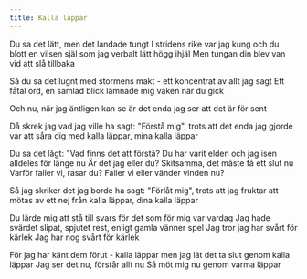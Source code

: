 ```yaml
---
title: Kalla läppar
---
```


Du sa det lätt, men det landade tungt
I stridens rike var jag kung
och du blott en vilsen själ
som jag verbalt lätt högg ihjäl
Men tungan din blev van
vid att slå tillbaka

Så du sa det lugnt med stormens makt -
ett koncentrat av allt jag sagt
Ett fåtal ord, en samlad blick
lämnade mig vaken när du gick

Och nu, när jag äntligen kan se
är det enda jag ser
att det är för sent

Då skrek jag vad jag ville ha sagt:
"Förstå mig",
trots att det enda jag gjorde
var att såra dig
med kalla läppar,
mina kalla läppar

Du sa det lågt:
"Vad finns det att förstå?
Du har varit elden och jag isen
alldeles för länge nu
Är det jag eller du?
Skitsamma, det måste få ett slut nu
Varför faller vi, rasar du?
Faller vi eller vänder vinden nu?

Så jag skriker det jag borde ha sagt:
"Förlåt mig",
trots att jag fruktar
att mötas av ett nej
från kalla läppar,
dina kalla läppar

Du lärde mig att stå till svars
för det som för mig var vardag
Jag hade svärdet slipat, spjutet rest,
enligt gamla vänner spel
Jag tror jag har svårt för kärlek
Jag har nog svårt för kärlek

För jag har känt dem förut -
kalla läppar
men jag lät det ta slut
genom kalla läppar
Jag ser det nu,
förstår allt nu
Så möt mig nu
genom varma läppar

